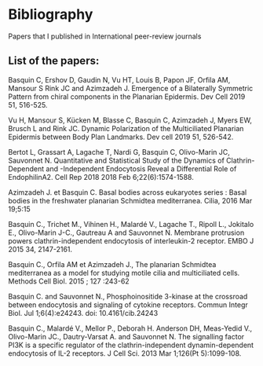 # Bibliography

Papers that I published in International peer-review journals


## List of the papers:


Basquin C, Ershov D, Gaudin N, Vu HT, Louis B, Papon JF, Orfila AM, Mansour S Rink JC and Azimzadeh J. Emergence of a Bilaterally Symmetric Pattern from chiral components in the Planarian Epidermis. Dev Cell  2019 51, 516-525.

Vu H, Mansour S, Kücken M, Blasse C, Basquin C, Azimzadeh J, Myers EW, Brusch L and Rink JC. Dynamic Polarization of the Multiciliated Planarian Epidermis between Body Plan Landmarks. Dev cell 2019 51, 526-542.

Bertot L, Grassart A, Lagache T, Nardi G, Basquin C, Olivo-Marin JC, Sauvonnet N. Quantitative and Statistical Study of the Dynamics of Clathrin-Dependent and -Independent Endocytosis Reveal a Differential Role of EndophilinA2. Cell Rep  2018 2018 Feb 6;22(6):1574-1588.

Azimzadeh J. et Basquin C. Basal bodies across eukaryotes series : Basal bodies in the freshwater planarian Schmidtea mediterranea. Cilia, 2016 Mar 19;5:15

Basquin C., Trichet M., Vihinen H., Malardé V., Lagache T., Ripoll L., Jokitalo E., Olivo-Marin J-C., Gautreau A and Sauvonnet N. Membrane protrusion powers clathrin-independent endocytosis of interleukin-2 receptor. EMBO J 2015 34, 2147-2161.

Basquin C., Orfila AM et Azimzadeh J., The planarian Schmidtea mediterranea as a model for studying motile cilia and multiciliated cells. Methods Cell Biol. 2015 ; 127 :243-62

Basquin C. and Sauvonnet N., Phosphoinositide 3-kinase at the crossroad between endocytosis and signaling of cytokine receptors. Commun Integr Biol. Jul 1;6(4):e24243. doi: 10.4161/cib.24243

Basquin C., Malardé V., Mellor P., Deborah H. Anderson DH, Meas-Yedid V., Olivo-Marin JC., Dautry-Varsat A. and Sauvonnet N. The signalling factor PI3K is a specific regulator of the clathrin-independent dynamin-dependent endocytosis of IL-2 receptors. J Cell Sci. 2013 Mar 1;126(Pt 5):1099-108.

